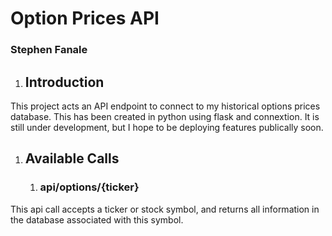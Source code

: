 # Option Prices API
### Stephen Fanale

1. ## Introduction

  This project acts an API endpoint to connect to my historical options prices database. This has been created in python using flask and connextion. It is still under development, but I hope to be deploying features publically soon. 

1. ## Available Calls
    1. ### api/options/{ticker}
    
  This api call accepts a ticker or stock symbol, and returns all information in the database associated with this symbol.

